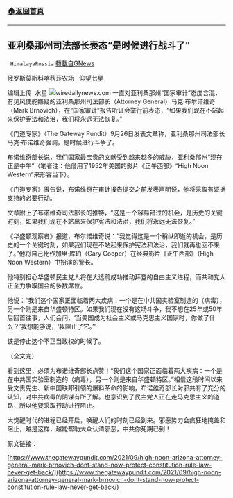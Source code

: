 ###  [:house:返回首頁](https://github.com/ourhimalayas/txt)
---


## 亚利桑那州司法部长表态“是时候进行战斗了”
` HimalayaRussia` [轉載自GNews](https://gnews.org/zh-hans/1558648/)

俄罗斯莫斯科喀秋莎农场   仰望七星

编辑上传  水星
![](https://assets.gnews.org/wp-content/uploads/2021/09/B-5.jpg)wiredailynews.com
一直对亚利桑那州“国家审计”态度含混，有见风使舵嫌疑的亚利桑那州司法部长（Attorney General）马克·布尔诺维奇（Mark Brnovich），在“国家审计”报告听证会举行前表态，“如果我们现在不站起来保护宪法和法治，我们将永远无法恢复。”

《门道专家》（The Gateway Pundit）9月26日发表文章称，亚利桑那州司法部长马克·布诺维奇强调，是时候进行斗争了。

布诺维奇部长说，我们国家最宝贵的文献受到越来越多的威胁，亚利桑那州“现在正是中午”（笔者注：他借用了1952年美国的影片《正午西部》“High Noon Western”来形容当下）。

《门道专家》报告说，布诺维奇在审计报告提交之前发表声明说，他将采取有证据支持的必要行动。

文章附上了布诺维奇司法部长的推特，“这是一个容易错过的机会，是历史的关键时刻，如果我们现在不站出来保护宪法和法治，我们将永远无法恢复。”

《华盛顿观察者》报道，布尔诺维奇说：“我觉得这是一个稍纵即逝的机会，是历史的一个关键时刻，如果我们现在不站起来保护宪法和法治，我们就再也回不来了。”他将自己比作加里·库珀（Gary Cooper）在经典影片《正午西部》（High Noon Western）中扮演的警长。

他特别担心华盛顿民主党人将在大选前成功推动拜登的自由主义进程，而共和党人正全力争取国会的多数席位。

他说：“我们这个国家正面临着两大疾病：一个是在中共国实验室制造的（病毒），另一个则是来自华盛顿特区。如果我们现在没有这场斗争，我不想在25年或50年后回首往事，人们会问，‘当美国成为社会主义或马克思主义国家时，你做了什么？’我想能够说，‘我阻止了它。’”

该是停止这个不正当政权的时候了。

（全文完）

看到这里，必须为布诺维奇部长点赞！“我们这个国家正面临着两大疾病：一个是在中共国实验室制造的（病毒），另一个则是来自华盛顿特区。”相信这段时间以来受文贵先生、新中国联邦引领的爆料革命的影响，布诺维奇部长对邪共有了充分的认知，对中共病毒的阴谋有所了解。也意识到了民主党人正在走马克思主义的道路，所以他要采取行动进行阻止。

大觉醒时代的进程已经开启，唤醒人们的时刻已经到来。邪恶势力会疯狂地掩盖和阻止，越是这样，越能帮助大众认清邪恶，中共你死期已到！

原文链接：

[https://www.thegatewaypundit.com/2021/09/high-noon-arizona-attorney-general-mark-brnovich-dont-stand-now-protect-constitution-rule-law-never-get-back/](https://www.thegatewaypundit.com/2021/09/high-noon-arizona-attorney-general-mark-brnovich-dont-stand-now-protect-constitution-rule-law-never-get-back/)
